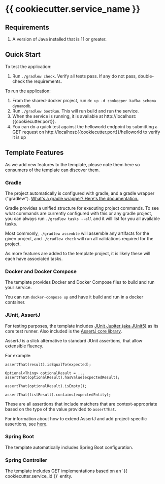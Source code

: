 # {{ cookiecutter.service_name }}

## Requirements

1. A version of Java installed that is 11 or greater.

## Quick Start

To test the application:
1. Run `./gradlew check`. Verify all tests pass. If any do not pass, double-check the requirements.

To run the application:
1. From the shared-docker project, run `dc up -d zookeeper kafka schema dynamodb`.
2. Run `./gradlew bootRun`.  This will run build and run the service.
3. When the service is running, it is available at http://localhost:{{cookiecutter.port}}.
4. You can do a quick test against the helloworld endpoint by submitting a GET request on http://localhost:{{cookiecutter.port}}/helloworld to verify it is up

## Template Features

As we add new features to the template, please note them here so consumers of the template can discover them.

### Gradle

The project automatically is configured with gradle, and a gradle wrapper ("gradlew"). [What's a gradle wrapper? Here's the documentation.](https://docs.gradle.org/current/userguide/gradle_wrapper.html)

Gradle provides a unified structure for executing project commands. To see what commands are currently configured with this or any gradle project, you can always run `./gradlew tasks --all` and it will list for you all available tasks.

Most commonly, `./gradlew assemble` will assemble any artifacts for the given project, and `./gradlew check` will run all validations required for the project.

As more features are added to the template project, it is likely these will each have associated tasks.

### Docker and Docker Compose

The template provides Docker and Docker Compose files to build and run your service.  

You can run `docker-compose up` and have it build and run in a docker container.

### JUnit, AssertJ

For testing purposes, the template includes [JUnit Jupiter (aka JUnit5)](https://junit.org/junit5/docs/current/user-guide/) as its core test runner. Also included is the [AssertJ core library](https://assertj.github.io/doc/).

AssertJ is a slick alternative to standard JUnit assertions, that allow extensible fluency.

For example:

    assertThat(result).isEqualTo(expected);

    Optional<Thing> optionalResult = ...
    assertThat(optionalResult).hasValue(expectedResult);

    assertThat(optionalResult).isEmpty();

    assertThat(listResult).contains(expectedEntity);

These are all assertions that include matchers that are context-appropriate based on the type of the value provided to `assertThat`.

For information about how to extend AssertJ and add project-specific assertions, see [here](https://assertj.github.io/doc/#assertj-core-extensions).

### Spring Boot

The template automatically includes Spring Boot configuration.

### Spring Controller

The template includes GET implementations based on an '{{ cookiecutter.service_id }}' entity. 
